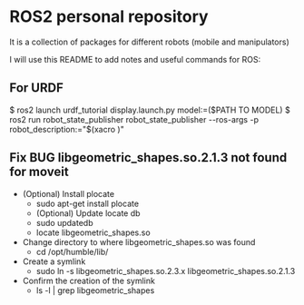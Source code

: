 # ROS2 personal repository

It is a collection of packages for different robots (mobile and manipulators)

I will use this README to add notes and useful commands for ROS:

## For URDF
$ ros2 launch urdf_tutorial display.launch.py model:=($PATH TO MODEL)
$ ros2 run robot_state_publisher robot_state_publisher --ros-args -p robot_description:="$(xacro )"

## Fix BUG libgeometric_shapes.so.2.1.3 not found for moveit
- (Optional) Install plocate
    * sudo apt-get install plocate
    * (Optional) Update locate db
    * sudo updatedb
    * locate libgeometric_shapes.so
- Change directory to where libgeometric_shapes.so was found
    * cd /opt/humble/lib/
- Create a symlink
    * sudo ln -s libgeometric_shapes.so.2.3.x libgeometric_shapes.so.2.1.3
- Confirm the creation of the symlink
    * ls -l | grep libgeometric_shapes